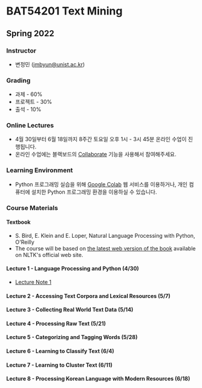 # BAT54201 Text Mining

## Spring 2022

### Instructor

- 변정민 (jmbyun@unist.ac.kr)

### Grading

- 과제 - 60%
- 프로젝트 - 30%
- 출석 - 10%

### Online Lectures

- 4월 30일부터 6월 18일까지 8주간 토요일 오후 1시 - 3시 45분 온라인 수업이 진행됩니다.
- 온라인 수업에는 블랙보드의 [Collaborate](https://blackboard.unist.ac.kr/webapps/collab-ultra/tool/collabultra?course_id=_7420_1&mode=cpview) 기능을 사용해서 참여해주세요.

### Learning Environment

- Python 프로그래밍 실습을 위해 [Google Colab](https://colab.research.google.com/) 웹 서비스를 이용하거나, 개인 컴퓨터에 설치한 Python 프로그래밍 환경을 이용하실 수 있습니다.

### Course Materials

#### Textbook

- S. Bird, E. Klein and E. Loper, Natural Language Processing with Python, O'Reilly
- The course will be based on [the latest web version of the book](https://www.nltk.org/book/) available on NLTK's official web site. 

#### Lecture 1 - Language Processing and Python (4/30)

- [Lecture Note 1](https://docs.google.com/presentation/d/1AqejkurfRNhDyjskzt7gkzx2IJZX8uuy6J0k7NQk8xI/export?format=pdf)

#### Lecture 2 - Accessing Text Corpora and Lexical Resources (5/7)

#### Lecture 3 - Collecting Real World Text Data (5/14)

#### Lecture 4 - Processing Raw Text (5/21)

#### Lecture 5 - Categorizing and Tagging Words (5/28)

#### Lecture 6 - Learning to Classify Text (6/4)

#### Lecture 7 - Learning to Cluster Text (6/11)

#### Lecture 8 - Processing Korean Language with Modern Resources (6/18)
